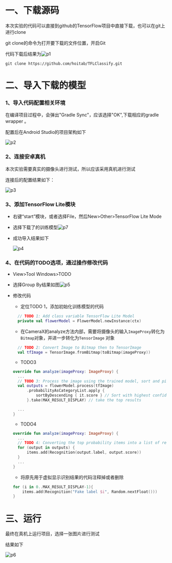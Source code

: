 # 一、下载源码

本次实验的代码可以直接到github的TensorFlow项目中直接下载，也可以在git上进行clone

git clone的命令为打开要下载的文件位置，开启Git 

代码下载后结果为![p1](https://github.com/floweral/images/blob/lab3/p2.png)

```
git clone https://github.com/hoitab/TFLClassify.git
```



# 二、导入下载的模型

### 1、导入代码配置相关环境

在编译项目过程中，会弹出"Gradle Sync"，应该选择"OK",下载相应的gradle wrapper 。

配置后在Android Studio的项目架构如下

![p2](https://github.com/floweral/images/blob/lab3/p2.png)



### 2、连接安卓真机

本次实验需要真实的摄像头进行测试，所以应该采用真机进行测试

连接后的配置结果如下：

![p3](https://github.com/floweral/images/blob/lab3/p6.png)



### 3、添加TensorFlow Lite模块

- 右键“start”模块，或者选择File，然后New>Other>TensorFlow Lite Mode

- 选择下载了的训练模型![p7](https://github.com/floweral/images/blob/lab3/p7.png)

- 成功导入结果如下

  ![p4](https://github.com/floweral/images/blob/lab3/p3.png)



### 4、在代码的TODO选项，通过操作修改代码

- View>Tool Windows>TODO

- 选择Group By结果如图![p5](https://github.com/floweral/images/blob/lab3/p8.png)

- 修改代码

  - 定位TODO 1，添加初始化训练模型的代码

  ```kotlin
    // TODO 1: Add class variable TensorFlow Lite Model 
    private val flowerModel = FlowerModel.newInstance(ctx)
  ```

  - 在CameraX的analyze方法内部，需要将摄像头的输入`ImageProxy`转化为`Bitmap`对象，并进一步转化为`TensorImage` 对象

  ```kotlin
    // TODO 2: Convert Image to Bitmap then to TensorImage
    val tfImage = TensorImage.fromBitmap(toBitmap(imageProxy))
  ```

  - TODO3

  ```kotlin
  override fun analyze(imageProxy: ImageProxy) {
    ...
    // TODO 3: Process the image using the trained model, sort and pick out the top results
    val outputs = flowerModel.process(tfImage)
        .probabilityAsCategoryList.apply {
            sortByDescending { it.score } // Sort with highest confidence first
        }.take(MAX_RESULT_DISPLAY) // take the top results
  
    ...
  }
  ```

  - TODO4

  ```kotlin
  override fun analyze(imageProxy: ImageProxy) {
    ...
    // TODO 4: Converting the top probability items into a list of recognitions
    for (output in outputs) {
        items.add(Recognition(output.label, output.score))
    }
    ...
  }
  ```

  - 将原先用于虚拟显示识别结果的代码注释掉或者删除

  ```kotlin
  for (i in 0..MAX_RESULT_DISPLAY-1){
      items.add(Recognition("Fake label $i", Random.nextFloat()))
  }
  ```



# 三、运行

最终在真机上运行项目，选择一张图片进行测试

结果如下

![p6](https://github.com/floweral/images/blob/lab3/p5.png)
